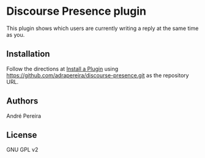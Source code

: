 # Discourse Presence plugin
This plugin shows which users are currently writing a reply at the same time as you.

## Installation

Follow the directions at [Install a Plugin](https://meta.discourse.org/t/install-a-plugin/19157) using https://github.com/adrapereira/discourse-presence.git as the repository URL.

## Authors

André Pereira

## License

GNU GPL v2
